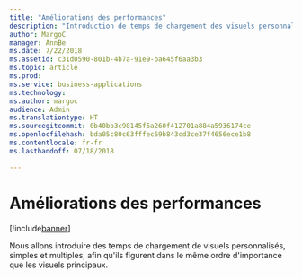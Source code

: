 ```yaml
---
title: "Améliorations des performances"
description: "Introduction de temps de chargement des visuels personnalisés, simples et multiples, afin qu'ils figurent dans le même ordre d'importance que les visuels principaux."
author: MargoC
manager: AnnBe
ms.date: 7/22/2018
ms.assetid: c31d0590-801b-4b7a-91e9-ba645f6aa3b3
ms.topic: article
ms.prod: 
ms.service: business-applications
ms.technology: 
ms.author: margoc
audience: Admin
ms.translationtype: HT
ms.sourcegitcommit: 0b40bb3c98145f5a260f412701a884a5936174ce
ms.openlocfilehash: bda05c80c63fffec69b843cd3ce37f4656ece1b8
ms.contentlocale: fr-fr
ms.lasthandoff: 07/18/2018

---
```

# <a name="performance-improvements"></a>Améliorations des performances

[!include[banner](../../../includes/banner.md)]

Nous allons introduire des temps de chargement de visuels personnalisés, simples et multiples, afin qu'ils figurent dans le même ordre d'importance que les visuels principaux.

